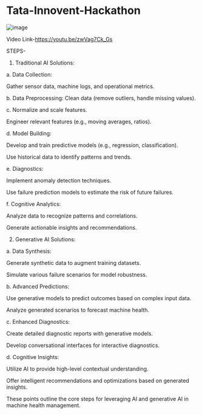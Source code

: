 # Tata-Innovent-Hackathon

![image](https://github.com/user-attachments/assets/8137a4c4-f7e1-4173-b492-667468ca1ee7)

Video Link-https://youtu.be/zwVag7Ck_Gs

STEPS-

1. Traditional AI Solutions:

a. Data Collection:

Gather sensor data, machine logs, and operational metrics.

b. Data Preprocessing:
Clean data (remove outliers, handle missing values).

c. Normalize and scale features.

Engineer relevant features (e.g., moving averages, ratios).

d. Model Building:

Develop and train predictive models (e.g., regression, classification).

Use historical data to identify patterns and trends.

e. Diagnostics:

Implement anomaly detection techniques.

Use failure prediction models to estimate the risk of future failures.

f. Cognitive Analytics:

Analyze data to recognize patterns and correlations.

Generate actionable insights and recommendations.

2. Generative AI Solutions:

a. Data Synthesis:

Generate synthetic data to augment training datasets.

Simulate various failure scenarios for model robustness.

b. Advanced Predictions:

Use generative models to predict outcomes based on complex input data.

Analyze generated scenarios to forecast machine health.

c. Enhanced Diagnostics:

Create detailed diagnostic reports with generative models.

Develop conversational interfaces for interactive diagnostics.

d. Cognitive Insights:

Utilize AI to provide high-level contextual understanding.

Offer intelligent recommendations and optimizations based on generated insights.

These points outline the core steps for leveraging AI and generative AI in machine health management.

